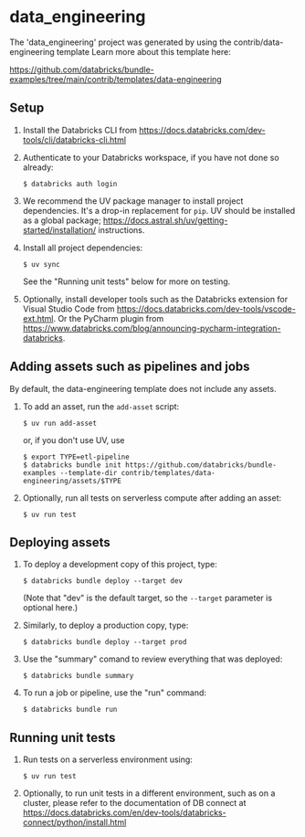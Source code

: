 # data_engineering

The 'data_engineering' project was generated by using the contrib/data-engineering template
Learn more about this template here:

https://github.com/databricks/bundle-examples/tree/main/contrib/templates/data-engineering

## Setup

1. Install the Databricks CLI from https://docs.databricks.com/dev-tools/cli/databricks-cli.html

2. Authenticate to your Databricks workspace, if you have not done so already:
    ```
    $ databricks auth login
    ```

3. We recommend the UV package manager to install project dependencies. It's a drop-in replacement for `pip`.
   UV should be installed as a global package; https://docs.astral.sh/uv/getting-started/installation/ instructions.

4. Install all project dependencies:
   ```
   $ uv sync
   ```

   See the "Running unit tests" below for more on testing.

5. Optionally, install developer tools such as the Databricks extension for Visual Studio Code from
   https://docs.databricks.com/dev-tools/vscode-ext.html. Or the PyCharm plugin from
   https://www.databricks.com/blog/announcing-pycharm-integration-databricks.

## Adding assets such as pipelines and jobs

By default, the data-engineering template does not include any assets.

1. To add an asset, run the `add-asset` script:
   ```
   $ uv run add-asset
   ```

   or, if you don't use UV, use
   
   ```
   $ export TYPE=etl-pipeline
   $ databricks bundle init https://github.com/databricks/bundle-examples --template-dir contrib/templates/data-engineering/assets/$TYPE
   ```

2. Optionally, run all tests on serverless compute after adding an asset:
   ```
   $ uv run test
   ```

## Deploying assets

1. To deploy a development copy of this project, type:
    ```
    $ databricks bundle deploy --target dev
    ```
    (Note that "dev" is the default target, so the `--target` parameter
    is optional here.)

2. Similarly, to deploy a production copy, type:
   ```
   $ databricks bundle deploy --target prod
   ```

3. Use the "summary" comand to review everything that was deployed:
   ```
   $ databricks bundle summary
   ```

4. To run a job or pipeline, use the "run" command:
   ```
   $ databricks bundle run
   ```

## Running unit tests

1. Run tests on a serverless environment using:
   ```
   $ uv run test
   ```

2. Optionally, to run unit tests in a different environment, such as on a cluster,
   please refer to the documentation of DB connect at
   https://docs.databricks.com/en/dev-tools/databricks-connect/python/install.html

